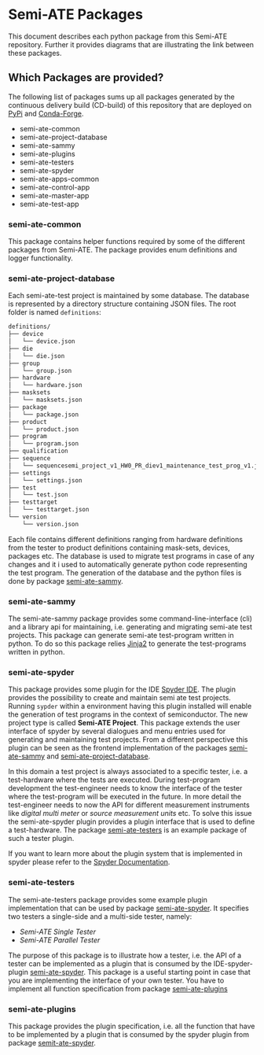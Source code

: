 # Semi-ATE Packages

This document describes each python package from this Semi-ATE repository. Further it provides
diagrams that are illustrating the link between these packages.

## Which Packages are provided?

The following list of packages sums up all packages generated by the continuous delivery build (CD-build) of this repository
that are deployed on [PyPi](https://pypi.org/) and [Conda-Forge](https://conda-forge.org/feedstock-outputs/).

* semi-ate-common
* semi-ate-project-database
* semi-ate-sammy
* semi-ate-plugins
* semi-ate-testers
* semi-ate-spyder
* semi-ate-apps-common
* semi-ate-control-app
* semi-ate-master-app
* semi-ate-test-app

### semi-ate-common

This package contains helper functions required by some of the different packages from Semi-ATE. The package provides enum
definitions and logger functionality.

### semi-ate-project-database

Each semi-ate-test project is maintained by some database. The database is represented by a directory structure containing
JSON files. The root folder is named `definitions`:

```txt
definitions/
├── device
│   └── device.json
├── die
│   └── die.json
├── group
│   └── group.json
├── hardware
│   └── hardware.json
├── masksets
│   └── masksets.json
├── package
│   └── package.json
├── product
│   └── product.json
├── program
│   └── program.json
├── qualification
├── sequence
│   └── sequencesemi_project_v1_HW0_PR_diev1_maintenance_test_prog_v1.json
├── settings
│   └── settings.json
├── test
│   └── test.json
├── testtarget
│   └── testtarget.json
└── version
    └── version.json

```

Each file contains different definitions ranging from hardware definitions from the tester to product definitions containing mask-sets, devices, packages etc.
The database is used to migrate test programs in case of any changes and it i used to automatically generate python code representing the test program. The generation of the database and the python files is done by package [semi-ate-sammy](#semi-ate-sammy).

### semi-ate-sammy

The semi-ate-sammy package provides some command-line-interface (cli) and a library api for maintaining, i.e. generating and migrating semi-ate test projects. This package can generate semi-ate test-program written in python. To do so this package relies [Jinja2](https://palletsprojects.com/p/jinja/) to generate the test-programs written in python.

### semi-ate-spyder

This package provides some plugin for the IDE [Spyder IDE](https://www.spyder-ide.org/). The plugin provides the possibility to create and maintain semi ate test projects.
Running `sypder` within a environment having this plugin installed will
enable the generation of test programs in the context of semiconductor. The new project type is called **Semi-ATE Project**. This package extends the user interface of spyder by several dialogues and menu entries used for generating and maintaining test projects.
From a different perspective this plugin can be seen as the frontend implementation of the packages [semi-ate-sammy](#semi-ate-sammy) and [semi-ate-project-database](#semi-ate-project-database).

In this domain a test project is always associated to a specific tester, i.e. a test-hardware where the tests are executed.
During test-program development the test-engineer needs to know the interface of the tester where the test-program will be executed in the future. In more detail the test-engineer needs to now the API for different measurement instruments like _digital multi meter_ or _source measurement units_ etc.  To solve this issue the semi-ate-spyder plugin provides a plugin interface that is used to define a test-hardware. The package [semi-ate-testers](#semi-ate-testers) is an example package of such a tester plugin.

If you want to learn more about the plugin system that is implemented in spyder please refer to the [Spyder Documentation](https://docs.spyder-ide.org/current/workshops/plugin-development.html).

### semi-ate-testers

The semi-ate-testers package provides some example plugin implementation that can be used by package [semi-ate-spyder](#semi-ate-spyder). It specifies two testers a single-side and a multi-side tester, namely:

* _Semi-ATE  Single Tester_
* _Semi-ATE  Parallel Tester_

The purpose of this package is to illustrate how a tester, i.e. the API of a tester can be implemented as a plugin that is consumed by the IDE-spyder-plugin [semi-ate-spyder](#semi-ate-spyder). This package is a useful starting point in case that you are implementing the interface of your own tester.
You have to implement all function specification from package [semi-ate-plugins](#semi-ate-plugins)

### semi-ate-plugins

This package provides the plugin specification, i.e. all the function that have to be implemented by a plugin that is consumed
by the spyder plugin from package [semit-ate-spyder](#semi-ate-spyder).

